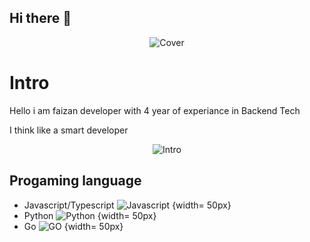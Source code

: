 ## Hi there 👋

<!--
**faizanNextgeni/faizanNextgeni** is a ✨ _special_ ✨ repository because its `README.md` (this file) appears on your GitHub profile.

Here are some ideas to get you started:

- 🔭 I’m currently working on ...
- 🌱 I’m currently learning ...
- 👯 I’m looking to collaborate on ...
- 🤔 I’m looking for help with ...
- 💬 Ask me about ...
- 📫 How to reach me: ...
- 😄 Pronouns: ...
- ⚡ Fun fact: ...
-->
<div align="center" >
  <img src="https://media.giphy.com/media/v1.Y2lkPTc5MGI3NjExcnV2MWV2cm92MjczcHI5NnJobm51MjZ6YXU2MXVsczBiamkzbmdyZSZlcD12MV9naWZzX3NlYXJjaCZjdD1n/78XCFBGOlS6keY1Bil/giphy.gif" alt="Cover" />
</div>

# Intro 
Hello i am faizan developer with 4 year of experiance in Backend Tech

I think like a smart developer 
<div align="center" >
  <img src="https://media.giphy.com/media/NTH8Mjsd74e3G2heti/giphy.gif?cid=790b761159r0brd8s4f1b4oejc3533yj6pse66sjtn3ow28y&ep=v1_gifs_search&rid=giphy.gif&ct=g" alt="Intro"  />
</div>

## Progaming language
- Javascript/Typescript ![Javascript](https://media.giphy.com/media/v1.Y2lkPTc5MGI3NjExZndlNW5qMmpqN3lkbWVuaTY0bndkMnE3NGR4Zjc3bDRwNDd3a25iayZlcD12MV9naWZzX3NlYXJjaCZjdD1n/SvFocn0wNMx0iv2rYz/giphy.gif) {width= 50px}
- Python ![Python](https://media.giphy.com/media/v1.Y2lkPTc5MGI3NjExOTMweG5qNm8xbmF4eGR0YmhsbGRjMDk2enMwa3locjd0bzV6Nmh2ZSZlcD12MV9naWZzX3NlYXJjaCZjdD1n/coxQHKASG60HrHtvkt/giphy.gif) {width= 50px}
- Go ![GO](https://media.giphy.com/media/DeqfmaWh6CQOxmbhDS/giphy.gif?cid=790b7611ruv1evrov273pr96rhnnu26zau61uls0bji3ngre&ep=v1_gifs_search&rid=giphy.gif&ct=g) {width= 50px}
